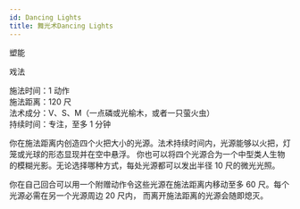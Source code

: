 ```yaml
---
id: Dancing Lights
title: 舞光术Dancing Lights
---
```


塑能

戏法

施法时间：1 动作  
施法距离：120 尺  
法术成分：V、S、M（一点磷或光榆木，或者一只萤火虫）  
持续时间：专注，至多 1 分钟

你在施法距离内创造四个火把大小的光源。法术持续时间内，光源能够以火把，灯笼或光球的形态显现并在空中悬浮。
你也可以将四个光源合为一个中型类人生物的模糊光影。无论选择哪种方式，每处光源都可以发出半径 10 尺的微光光照。

你在自己回合可以用一个附赠动作令这些光源在施法距离内移动至多 60 尺。每个光源必需在另一个光源周边 20 尺内，
而离开施法距离的光源会随即熄灭。
